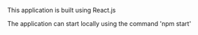 This application is built using React.js

The application can start locally using the command 'npm start'